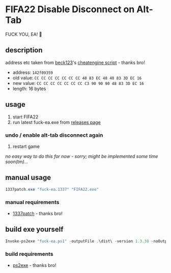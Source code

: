 # FIFA22 Disable Disconnect on Alt-Tab

FUCK YOU, EA! 🖕

## description

address etc taken from [beck123](https://www.elitepvpers.com/forum/members/5995047-beck123.html)'s [cheatengine script](https://www.elitepvpers.com/forum/fifa/4950661-free-fifa-22-timed-shot-anti-alt-tab-bypass.html) - thanks bro!

* address: `142f09359`
* old value: `CC CC CC CC CC CC CC 48 83 EC 48 48 83 3D EC 16`
* new value: `CC CC CC CC CC CC CC C3 90 90 90 48 83 3D EC 16`
* length: 16 bytes

## usage

1. start FIFA22
2. run latest fuck-ea.exe from [releases page](https://github.com/f4bio/fifa22-alt-tab-disable/releases)

### undo / enable alt-tab disconnect again

1. restart game

_no easy way to do this for now - sorry; might be implemented some time soon(tm)..._

## manual usage

```powershell
1337patch.exe "fuck-ea.1337" "FIFA22.exe"
```

### manual requirements

* [1337patch](https://github.com/chausner/1337patch) - thanks bro!

## build exe yourself

```powershell
Invoke-ps2exe "fuck-ea.ps1" -outputFile .\dist\ -version 1.3.38 -noOutput -noVisualStyles
```

### build requirements

* [ps2exe](https://github.com/MScholtes/PS2EXE) - thanks bro!
